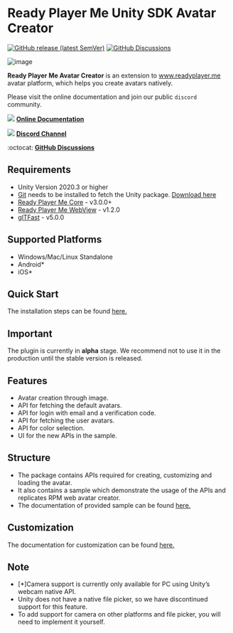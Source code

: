 # Ready Player Me Unity SDK Avatar Creator

[![GitHub release (latest SemVer)](https://img.shields.io/github/v/release/readyplayerme/rpm-unity-sdk-avatar-creator?include_prereleases)](https://github.com/readyplayerme/rpm-unity-sdk-avatar-creator/releases/latest) [![GitHub Discussions](https://img.shields.io/github/discussions/readyplayerme/rpm-unity-sdk-avatar-creator)](https://github.com/readyplayerme/rpm-unity-sdk-avatar-creator/discussions)

![image](https://github.com/readyplayerme/rpm-unity-sdk-avatar-creator/assets/1121080/ec555611-829a-44b7-b215-10e188a25b85)

**Ready Player Me Avatar Creator** is an extension to www.readyplayer.me avatar platform, which helps you create avatars natively.

Please visit the online documentation and join our public `discord` community.

![](https://i.imgur.com/zGamwPM.png) **[Online Documentation]( https://readyplayer.me/docs )**

![](https://i.imgur.com/FgbNsPN.png) **[Discord Channel]( https://discord.gg/9veRUu2 )**

:octocat: **[GitHub Discussions]( https://github.com/readyplayerme/rpm-unity-sdk-avatar-creator/discussions )**

## Requirements
- Unity Version 2020.3 or higher
- [Git](https://git-scm.com) needs to be installed to fetch the Unity package. [Download here](https://git-scm.com/downloads)
- [Ready Player Me Core](https://github.com/readyplayerme/rpm-unity-sdk-core) -  v3.0.0+  
- [Ready Player Me WebView](https://github.com/readyplayerme/rpm-unity-sdk-webview) - v1.2.0
- [glTFast](https://github.com/atteneder/glTFast) - v5.0.0

## Supported Platforms
- Windows/Mac/Linux Standalone
- Android*
- iOS*

## Quick Start

The installation steps can be found [here.](Documentation~/QuickStart.md)

## Important

The plugin is currently in **alpha** stage. We recommend not to use it in the production until the stable version is released.

## Features
- Avatar creation through image.
- API for fetching the default avatars.
- API for login with email and a verification code.
- API for fetching the user avatars.
- API for color selection.
- UI for the new APIs in the sample.

## Structure
- The package contains APIs required for creating, customizing and loading the avatar. 
- It also contains a sample which demonstrate the usage of the APIs and replicates RPM web avatar creator.
- The documentation of provided sample can be found [here.](Documentation~/SampleStructure.md)

## Customization

The documentation for customization can be found [here.](Documentation~/CustomizationGuide.md)

## Note

- [*]Camera support is currently only available for PC using Unity’s webcam native API.
- Unity does not have a native file picker, so we have discontinued support for this feature.
- To add support for camera on other platforms and file picker, you will need to implement it yourself.

